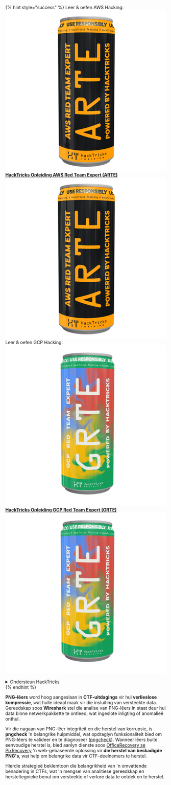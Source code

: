 {% hint style="success" %}
Leer & oefen AWS Hacking:<img src="/.gitbook/assets/arte.png" alt="" data-size="line">[**HackTricks Opleiding AWS Red Team Expert (ARTE)**](https://training.hacktricks.xyz/courses/arte)<img src="/.gitbook/assets/arte.png" alt="" data-size="line">\
Leer & oefen GCP Hacking: <img src="/.gitbook/assets/grte.png" alt="" data-size="line">[**HackTricks Opleiding GCP Red Team Expert (GRTE)**<img src="/.gitbook/assets/grte.png" alt="" data-size="line">](https://training.hacktricks.xyz/courses/grte)

<details>

<summary>Ondersteun HackTricks</summary>

* Kyk na die [**subskripsie planne**](https://github.com/sponsors/carlospolop)!
* **Sluit aan by die** 💬 [**Discord groep**](https://discord.gg/hRep4RUj7f) of die [**telegram groep**](https://t.me/peass) of **volg** ons op **Twitter** 🐦 [**@hacktricks\_live**](https://twitter.com/hacktricks\_live)**.**
* **Deel hacking truuks deur PRs in te dien na die** [**HackTricks**](https://github.com/carlospolop/hacktricks) en [**HackTricks Cloud**](https://github.com/carlospolop/hacktricks-cloud) github repos.

</details>
{% endhint %}

**PNG-lêers** word hoog aangeslaan in **CTF-uitdagings** vir hul **verlieslose kompressie**, wat hulle ideaal maak vir die insluiting van versteekte data. Gereedskap soos **Wireshark** stel die analise van PNG-lêers in staat deur hul data binne netwerkpakkette te ontleed, wat ingeslote inligting of anomalieë onthul.

Vir die nagaan van PNG-lêer integriteit en die herstel van korrupsie, is **pngcheck** 'n belangrike hulpmiddel, wat opdraglyn funksionaliteit bied om PNG-lêers te valideer en te diagnoseer ([pngcheck](http://libpng.org/pub/png/apps/pngcheck.html)). Wanneer lêers buite eenvoudige herstel is, bied aanlyn dienste soos [OfficeRecovery se PixRecovery](https://online.officerecovery.com/pixrecovery/) 'n web-gebaseerde oplossing vir **die herstel van beskadigde PNG's**, wat help om belangrike data vir CTF-deelnemers te herstel.

Hierdie strategieë beklemtoon die belangrikheid van 'n omvattende benadering in CTFs, wat 'n mengsel van analitiese gereedskap en hersteltegnieke benut om versteekte of verlore data te ontdek en te herstel.
